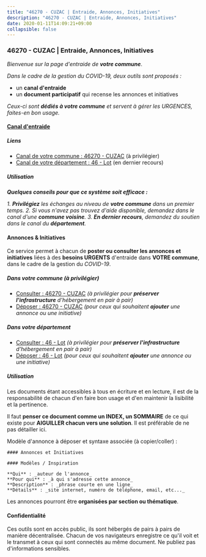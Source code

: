 ```yaml
---
title: "46270 - CUZAC | Entraide, Annonces, Initiatives"
description: "46270 - CUZAC | Entraide, Annonces, Initiatives"
date: 2020-01-11T14:09:21+09:00
collapsible: false
---
```


### 46270 - CUZAC | Entraide, Annonces, Initiatives

_Bienvenue sur la page d'entraide de **votre commune**_.

_Dans le cadre de la gestion du COVID-19, deux outils sont proposés :_

- un **canal d'entraide**
- un **document participatif** qui recense les annonces et initiatives

_Ceux-ci sont **dédiés à votre commune** et servent à gérer les URGENCES, faites-en bon usage._

#### [Canal d'entraide](https://entraide.stopcoronavirus.tech/#/channel/46270_cuzac)

##### Liens

- [Canal de votre commune : 46270 	- CUZAC](https://entraide.stopcoronavirus.tech/#/channel/46270_cuzac) (à privilégier)
- [Canal de votre département : 46 	- Lot](https://entraide.stopcoronavirus.tech/#/channel/46_lot) (en dernier recours)

##### Utilisation

_**Quelques conseils pour que ce système soit efficace :**_

_1. **Privilégiez** les échanges au niveau de **votre commune** dans un premier temps._
_2. Si vous n'avez pas trouvez d'aide disponible, demandez dans le canal d'une **commune voisine**._
_3. **En dernier recours**, demandez du soutien dans le canal du **département**._

#### Annonces & Initiatives


Ce service permet à chacun de **poster ou consulter les annonces et initiatives** liées à des **besoins
URGENTS** d'entraide dans **VOTRE commune**, dans le cadre de la gestion du _COVID-19_.

##### Dans votre commune (à privilégier)

- [Consulter : 46270 	- CUZAC](https://docs.stopcoronavirus.tech/#/r/markdown/46270_cuzac/4XTTM6hWKhFMy1uckisVvBDyXrRQL7JeQE7x8n3ss8xJYGMRE) _(à privilégier pour **préserver l'infrastructure** d'hébergement en pair à pair)_
- [Déposer : 46270 	- CUZAC](https://docs.stopcoronavirus.tech/#/w/markdown/46270_cuzac/4XTTM6hWKhFMy1uckisVvBDyXrRQL7JeQE7x8n3ss8xJYGMRE-K3TgURkz7NXe9Xyxt7MXgLNMnnFwydtUAkjVgFmXgihvsvywYVzmTBMDogcikLHKeVZ41PuFosNsq9Lpq8UGFSonUi5ayfTMJrqAsHf71daDHgXNssKj8mwUfQrSvoHLVwvqy5sr) _(pour ceux qui souhaitent **ajouter** une annonce ou une initiative)_

##### Dans votre département

- [Consulter : 46 	- Lot](https://docs.stopcoronavirus.tech/#/r/markdown/46_lot/4XTTM2atDXh7qfad7tjFPGKb8B9D4EeMNQsUG7H6r5PvcsmQY) _(à privilégier pour **préserver l'infrastructure** d'hébergement en pair à pair)_
- [Déposer : 46 	- Lot](https://docs.stopcoronavirus.tech/#/w/markdown/46_lot/4XTTM2atDXh7qfad7tjFPGKb8B9D4EeMNQsUG7H6r5PvcsmQY-K3TgUvJaCyZvzJ7KFBouD3E9Db8SxVd6F9MJ4VM5wtYfGyhK8U9f2jgCEG1ZP5QbGj9NK2WPVZdPjtw9bJHLE1PoGwVsSft8aSDsZrWh6CwkugjgRfbWWHf5TabrG7vmtM7v9WUc) _(pour ceux qui souhaitent **ajouter** une annonce ou une initiative)_


##### Utilisation

Les documents étant accessibles à tous en écriture et en lecture, il est de la
responsabilité de chacun d'en faire bon usage et d'en maintenir la lisibilité
et la pertinence.

Il faut **penser ce document comme un INDEX, un SOMMAIRE** de ce qui existe
pour **AIGUILLER chacun vers une solution**. Il est préférable de ne pas détailler ici.

Modèle d'annonce à déposer et syntaxe associée (à copier/coller) :

    #### Annonces et Initiatives

    #### Modèles / Inspiration

    **Qui** : _auteur de l'annonce_
    **Pour qui** : _à qui s'adresse cette annonce_
    **Description** : _phrase courte en une ligne_
    **Détails** : _site internet, numéro de téléphone, email, etc..._


Les annonces pourront être **organisées par section ou thématique**.

#### Confidentialité

Ces outils sont en accès public, ils sont hébergés de pairs à pairs de manière décentralisée.
Chacun de vos navigateurs enregistre ce qu'il voit et le transmet à ceux qui sont connectés au même document.
Ne publiez pas d'informations sensibles.
